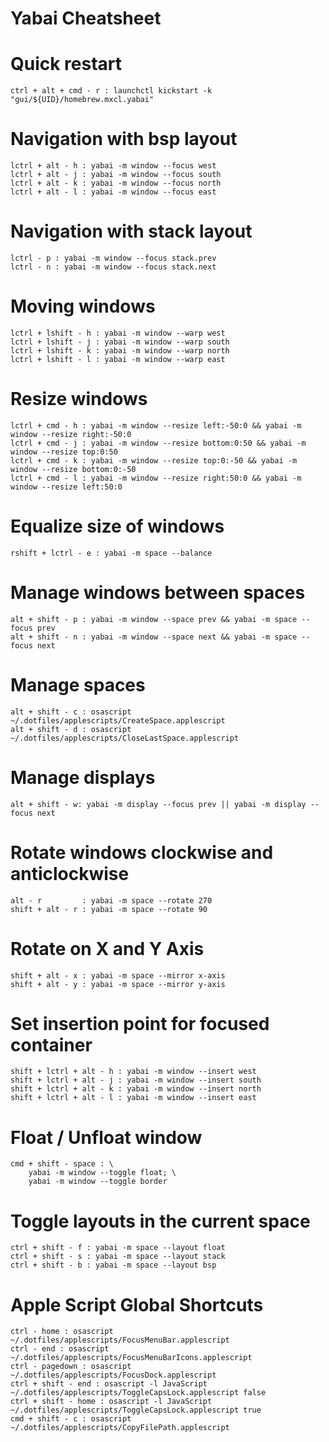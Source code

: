 # Yabai Cheatsheet

# Quick restart

```
ctrl + alt + cmd - r : launchctl kickstart -k "gui/${UID}/homebrew.mxcl.yabai"
```

# Navigation with bsp layout

```
lctrl + alt - h : yabai -m window --focus west
lctrl + alt - j : yabai -m window --focus south
lctrl + alt - k : yabai -m window --focus north
lctrl + alt - l : yabai -m window --focus east
```

# Navigation with stack layout

```
lctrl - p : yabai -m window --focus stack.prev
lctrl - n : yabai -m window --focus stack.next
```

# Moving windows

```
lctrl + lshift - h : yabai -m window --warp west
lctrl + lshift - j : yabai -m window --warp south
lctrl + lshift - k : yabai -m window --warp north
lctrl + lshift - l : yabai -m window --warp east
```

# Resize windows

```
lctrl + cmd - h : yabai -m window --resize left:-50:0 && yabai -m window --resize right:-50:0
lctrl + cmd - j : yabai -m window --resize bottom:0:50 && yabai -m window --resize top:0:50
lctrl + cmd - k : yabai -m window --resize top:0:-50 && yabai -m window --resize bottom:0:-50
lctrl + cmd - l : yabai -m window --resize right:50:0 && yabai -m window --resize left:50:0
```

# Equalize size of windows

```
rshift + lctrl - e : yabai -m space --balance
```

# Manage windows between spaces

```
alt + shift - p : yabai -m window --space prev && yabai -m space --focus prev
alt + shift - n : yabai -m window --space next && yabai -m space --focus next
```

# Manage spaces

```
alt + shift - c : osascript ~/.dotfiles/applescripts/CreateSpace.applescript
alt + shift - d : osascript ~/.dotfiles/applescripts/CloseLastSpace.applescript
```

# Manage displays

```
alt + shift - w: yabai -m display --focus prev || yabai -m display --focus next
```

# Rotate windows clockwise and anticlockwise

```
alt - r         : yabai -m space --rotate 270
shift + alt - r : yabai -m space --rotate 90
```

# Rotate on X and Y Axis

```
shift + alt - x : yabai -m space --mirror x-axis
shift + alt - y : yabai -m space --mirror y-axis
```

# Set insertion point for focused container

```
shift + lctrl + alt - h : yabai -m window --insert west
shift + lctrl + alt - j : yabai -m window --insert south
shift + lctrl + alt - k : yabai -m window --insert north
shift + lctrl + alt - l : yabai -m window --insert east
```

# Float / Unfloat window

```
cmd + shift - space : \
    yabai -m window --toggle float; \
    yabai -m window --toggle border
```

# Toggle layouts in the current space

```
ctrl + shift - f : yabai -m space --layout float
ctrl + shift - s : yabai -m space --layout stack
ctrl + shift - b : yabai -m space --layout bsp
```

# Apple Script Global Shortcuts

```
ctrl - home : osascript ~/.dotfiles/applescripts/FocusMenuBar.applescript
ctrl - end : osascript ~/.dotfiles/applescripts/FocusMenuBarIcons.applescript
ctrl - pagedown : osascript ~/.dotfiles/applescripts/FocusDock.applescript
ctrl + shift - end : osascript -l JavaScript ~/.dotfiles/applescripts/ToggleCapsLock.applescript false
ctrl + shift - home : osascript -l JavaScript ~/.dotfiles/applescripts/ToggleCapsLock.applescript true
cmd + shift - c : osascript ~/.dotfiles/applescripts/CopyFilePath.applescript
```
